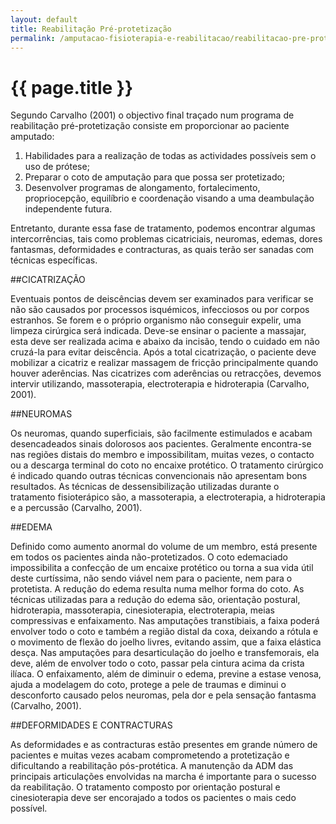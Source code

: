 ```yaml
---
layout: default
title: Reabilitação Pré-protetização
permalink: /amputacao-fisioterapia-e-reabilitacao/reabilitacao-pre-protetizacao.html
---
```


# {{ page.title }}

Segundo Carvalho (2001) o objectivo final traçado num programa de reabilitação pré-protetização consiste em proporcionar ao paciente amputado:

1. Habilidades para a realização de todas as actividades possíveis sem o uso de prótese;
2. Preparar o coto de amputação para que possa ser protetizado;
3. Desenvolver programas de alongamento, fortalecimento, propriocepção, equilíbrio e coordenação visando a uma deambulação independente futura.

Entretanto, durante essa fase de tratamento, podemos encontrar algumas intercorrências, tais como problemas cicatriciais, neuromas, edemas, dores fantasmas, deformidades e contracturas, as quais terão ser sanadas com técnicas específicas.

##CICATRIZAÇÃO

Eventuais pontos de deiscências devem ser examinados para verificar se não são causados por processos isquémicos, infecciosos ou por corpos estranhos. Se forem e o próprio organismo não conseguir expelir, uma limpeza cirúrgica será indicada.
Deve-se ensinar o paciente a massajar, esta deve ser realizada acima e abaixo da incisão, tendo o cuidado em não cruzá-la para evitar deiscência. Após a total cicatrização, o paciente deve mobilizar a cicatriz e realizar massagem de fricção principalmente quando houver aderências.
Nas cicatrizes com aderências ou retracções, devemos intervir utilizando, massoterapia, electroterapia e hidroterapia (Carvalho, 2001).

##NEUROMAS

Os neuromas, quando superficiais, são facilmente estimulados e acabam desencadeados sinais dolorosos aos pacientes. Geralmente encontra-se nas regiões distais do membro e impossibilitam, muitas vezes, o contacto ou a descarga terminal do coto no encaixe protético. O tratamento cirúrgico é indicado quando outras técnicas convencionais não apresentam bons resultados. As técnicas de dessensibilização utilizadas durante o tratamento fisioterápico são, a massoterapia, a electroterapia, a hidroterapia e a percussão (Carvalho, 2001).

##EDEMA

Definido como aumento anormal do volume de um membro, está presente em todos os pacientes ainda não-protetizados. O coto edemaciado impossibilita a confecção de um encaixe protético ou torna a sua vida útil deste curtíssima, não sendo viável nem para o paciente, nem para o protetista. A redução do edema resulta numa melhor forma do coto. As técnicas utilizadas para a redução do edema são, orientação postural, hidroterapia, massoterapia, cinesioterapia, electroterapia, meias compressivas e enfaixamento.
Nas amputações transtibiais, a faixa poderá envolver todo o coto e também a região distal da coxa, deixando a rótula e o movimento de flexão do joelho livres, evitando assim, que a faixa elástica desça. Nas amputações para desarticulação do joelho e transfemorais, ela deve, além de envolver todo o coto, passar pela cintura acima da crista ilíaca. O enfaixamento, além de diminuir o edema, previne a estase venosa, ajuda a modelagem do coto, protege a pele de traumas e diminui o desconforto causado pelos neuromas, pela dor e pela sensação fantasma (Carvalho, 2001).

##DEFORMIDADES E CONTRACTURAS

As deformidades e as contracturas estão presentes em grande número de pacientes e muitas vezes acabam comprometendo a protetização e dificultando a reabilitação pós-protética. A manutenção da ADM das principais articulações envolvidas na marcha é importante para o sucesso da reabilitação. O tratamento composto por orientação postural e cinesioterapia deve ser encorajado a todos os pacientes o mais cedo possível.
